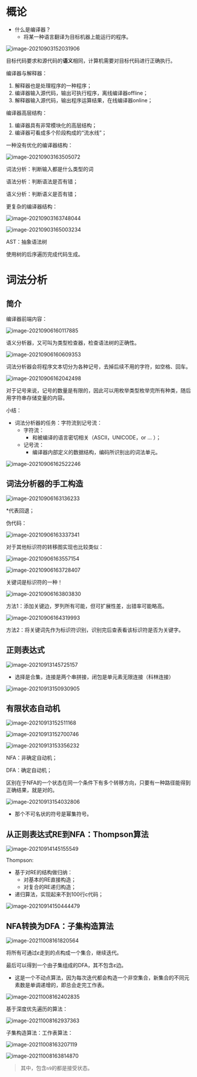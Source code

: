 # 概论

-   什么是编译器？
    -   将某一种语言翻译为目标机器上能运行的程序。

![image-20210903152031906](编译原理.assets/image-20210903152031906.png)

目标代码要求和源代码的**语义**相同，计算机需要对目标代码进行正确执行。

编译器与解释器：

1.  解释器也是处理程序的一种程序；
2.  编译器输入源代码，输出可执行程序，离线编译器offline；
3.  解释器输入源代码，输出程序运算结果，在线编译器online；

编译器高层结构：

1.  编译器具有非常模块化的高层结构；
2.  编译器可看成多个阶段构成的“流水线”；

一种没有优化的编译器结构：

![image-20210903163505072](编译原理.assets/image-20210903163505072.png)

词法分析：判断输入都是什么类型的词

语法分析：判断语法是否有错；

语义分析：判断语义是否有错；

更复杂的编译器结构：

![image-20210903163748044](编译原理.assets/image-20210903163748044.png)

![image-20210903165003234](编译原理.assets/image-20210903165003234.png)

AST：抽象语法树

使用树的后序遍历完成代码生成。

# 词法分析

## 简介

编译器前端内容：

![image-20210906160117885](编译原理.assets/image-20210906160117885.png)

语义分析器，又可叫为类型检查器，检查语法树的正确性。

![image-20210906160609353](编译原理.assets/image-20210906160609353.png)

词法分析器会将程序文本切分为各种记号，去掉后续不用的字符，如空格、回车。

![image-20210906162042498](编译原理.assets/image-20210906162042498.png)

对于记号来说，记号的数量是有限的，因此可以用枚举类型枚举完所有种类，随后用字符串存储变量的内容。

小结：

-   词法分析器的任务：字符流到记号流：
    -   字符流：
        -   和被编译的语言密切相关（ASCII，UNICODE，or ... ）；
    -   记号流：
        -   编译器内部定义的数据结构，编码所识别出的词法单元。

![image-20210906162522246](编译原理.assets/image-20210906162522246-16309167230231.png)

## 词法分析器的手工构造

![image-20210906163136233](编译原理.assets/image-20210906163136233.png)

*代表回退；

伪代码：

![image-20210906163337341](编译原理.assets/image-20210906163337341.png)

对于其他标识符的转移图实现也比较类似：

![image-20210906163557154](编译原理.assets/image-20210906163557154.png)

![image-20210906163728407](编译原理.assets/image-20210906163728407.png)

关键词是标识符的一种！

![image-20210906163803830](编译原理.assets/image-20210906163803830.png)

方法1：添加关键边，罗列所有可能，但可扩展性差，出错率可能略高。

![image-20210906164319993](编译原理.assets/image-20210906164319993.png)

方法2：将关键词先作为标识符识别，识别完后查表看该标识符是否为关键字。

## 正则表达式

![image-20210913145725157](编译原理.assets/image-20210913145725157.png)

-   选择是合集，连接是两个串拼接，闭包是单元素无限连接（科林连接）

![image-20210913150930905](编译原理.assets/image-20210913150930905.png)

## 有限状态自动机

![image-20210913152511168](编译原理.assets/image-20210913152511168.png)

![image-20210913152700746](编译原理.assets/image-20210913152700746.png)

![image-20210913153356232](编译原理.assets/image-20210913153356232.png)

NFA：非确定自动机；

DFA：确定自动机；

区别在于NFA的一个状态在同一个条件下有多个转移方向，只要有一种路径能得到正确结果，就是对的。

![image-20210913154032806](编译原理.assets/image-20210913154032806.png)

-   那个不可名状的符号是幂集符号。

## 从正则表达式RE到NFA：Thompson算法

![image-20210914145155549](编译原理.assets/image-20210914145155549.png)

Thompson:

-   基于对RE的结构做归纳：
    -   对基本的RE直接构造；
    -   对复合的RE递归构造；
-   递归算法，实现起来不到100行c代码；

![image-20210914150444479](编译原理.assets/image-20210914150444479.png)

## NFA转换为DFA：子集构造算法

![image-20211008161820564](编译原理.assets/image-20211008161820564.png)

将所有可通过$\varepsilon$走到的点构成一个集合，继续迭代。

最后可以得到一个由子集组成的DFA，其不包含$\varepsilon$边。

-   这是一个不动点算法，因为每次迭代都会构造一个非空集合，新集合的不同元素数是单调递增的，即总会走完工作表。

![image-20211008162402835](编译原理.assets/image-20211008162402835.png)

基于深度优先遍历的算法：

![image-20211008162937363](编译原理.assets/image-20211008162937363.png)

子集构造算法：工作表算法：

![image-20211008163207119](编译原理.assets/image-20211008163207119.png)

![image-20211008163814870](编译原理.assets/image-20211008163814870.png)

>   其中，包含`n9`的都是接受状态。

